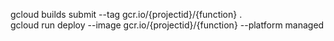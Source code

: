gcloud builds submit --tag gcr.io/{projectid}/{function} .
<br>
gcloud run deploy --image gcr.io/{projectid}/{function}  --platform managed
